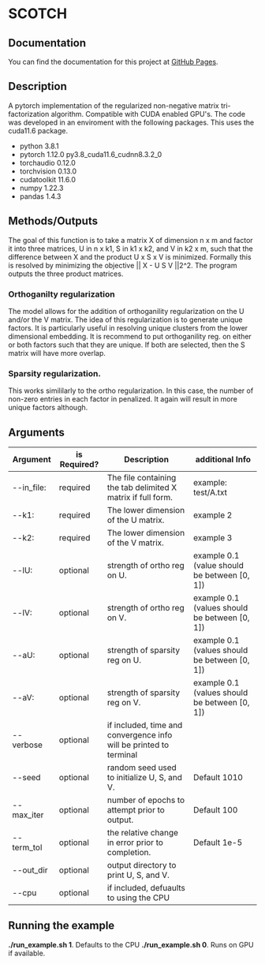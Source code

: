 # SCOTCH 

## Documentation
You can find the documentation for this project at [GitHub Pages](https://roy-lab.github.io/SCOTCH/).


## Description 
A pytorch implementation of the regularized non-negative matrix tri-factorization algorithm. Compatible with CUDA enabled GPU's. The code was developed in an enviroment with the following packages. This uses the cuda11.6 package.  

- python 3.8.1
- pytorch 1.12.0 py3.8_cuda11.6_cudnn8.3.2_0
- torchaudio  0.12.0 
- torchvision 0.13.0
- cudatoolkit 11.6.0
- numpy 1.22.3
- pandas 1.4.3 

## Methods/Outputs
The goal of this function is to take a matrix X of dimension n x m and factor it into three matrices, U in n x k1, S in k1 x k2, and V in k2 x m, such that the difference between X and the product U x S x V is minimized. Formally this is resolved by minimizing the objective || X - U S V ||2^2. The program outputs the three product matrices. 

### Orthoganilty regularization
The model allows for the addition of orthoganility regularization on the U and/or the V matrix. The idea of this regularization is to generate unique factors. It is particularly useful in resolving unique clusters from the lower dimensional embedding. It is recommend to put orthoganility reg. on either or both factors such that they are unique. If both are selected, then the S matrix will have more overlap. 

### Sparsity regularization. 
This works simililarly to the ortho regularization. In this case, the number of non-zero entries in each factor in penalized. It again will result in more unique factors although. 

## Arguments 

| Argument | is Required? | Description | additional Info                               |
| ---------|--------------|-------------|-----------------------------------------------|
| --in_file: | required | The file containing the tab delimited X matrix if full form. | example: test/A.txt                           |
| --k1:		   | required |	The lower dimension of the U matrix.                         | example 2                                     | 
| --k2:		   | required | The lower dimension of the V matrix.                         | example 3                                     |
| --lU:		   | optional	|	strength of ortho reg on U.                                  | example 0.1 (value should be between [0, 1])  |
| --lV:		   | optional	|	strength of ortho reg on V.                                  | example 0.1 (values should be between [0, 1]) |
| --aU:		   | optional	|	strength of sparsity reg on U. | example 0.1 (values should be between [0, 1]) |
| --aV:		   | optional	|	strength of sparsity reg on V. | example 0.1 (values should be between [0, 1]) |
| --verbose	 | optional |		if included, time and convergence info will be printed to terminal |
| --seed		 | optional	|	random seed used to initialize U, S, and V. | Default 1010                                  |
| --max_iter | optional	|	number of epochs to attempt prior to output.| Default 100                                   |
| --term_tol | optional	|	the relative change in error prior to completion. | Default 1e-5                                  |	
| --out_dir	 | optional	|	output directory to print U, S, and V.  |
| --cpu		   | optional	|	if included, defuaults to using the CPU | 

## Running the example 
**./run_example.sh 1**.  Defaults to the CPU 
**./run_example.sh 0**.  Runs on GPU if available. 
